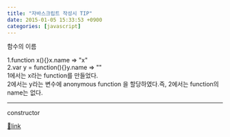 ```yaml
---
title: "자바스크립트 작성시 TIP"
date: 2015-01-05 15:33:53 +0900
categories: [javascript]
---
```


함수의 이름

  
1.function x(){}x.name =&gt; "x"  
2.var y = function(){}y.name =&gt; ""  
1에서는 x라는 function를 만들었다.  
2에서는 y라는 변수에 anonymous function 을 할당하였다.즉, 2에서는 function의 name는 없다.  
- - - - - -

constructor


[🔗link](http://www.mins01.com/mh/tech/read/921)